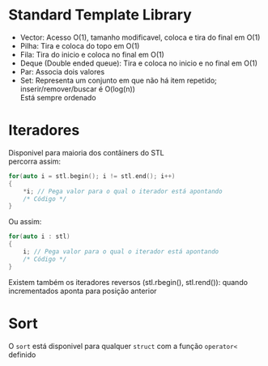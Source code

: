 # Standard Template Library
- Vector: Acesso O(1), tamanho modificavel, coloca e tira do final em O(1)
- Pilha: Tira e coloca do topo em O(1)
- Fila: Tira do inicio e coloca no final em O(1)
- Deque (Double ended queue): Tira e coloca no inicio e no final em O(1)
- Par: Associa dois valores
- Set: Representa um conjunto em que não há item repetido; inserir/remover/buscar é O(log(n))\
  Está sempre ordenado

# Iteradores
Disponivel para maioria dos contâiners do STL\
percorra assim:
```cpp
for(auto i = stl.begin(); i != stl.end(); i++)
{
    *i; // Pega valor para o qual o iterador está apontando
    /* Código */
}
```
Ou assim:
```cpp
for(auto i : stl)
{
    i; // Pega valor para o qual o iterador está apontando
    /* Código */
}
```
Existem também os iteradores reversos (stl.rbegin(), stl.rend()): quando incrementados aponta para posição anterior

# Sort
O `sort` está disponivel para qualquer `struct` com a função `operator<` definido
